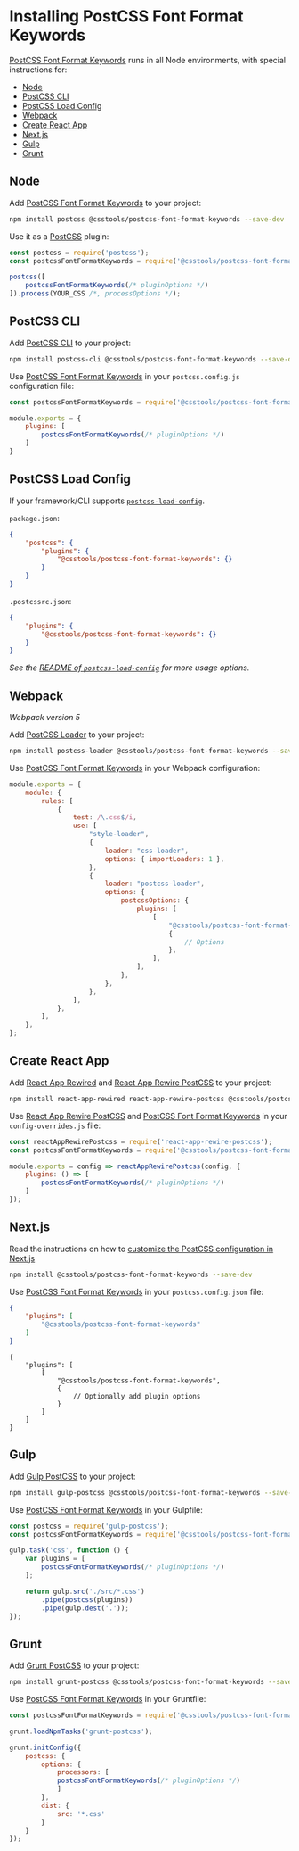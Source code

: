 # Installing PostCSS Font Format Keywords

[PostCSS Font Format Keywords] runs in all Node environments, with special instructions for:

- [Node](#node)
- [PostCSS CLI](#postcss-cli)
- [PostCSS Load Config](#postcss-load-config)
- [Webpack](#webpack)
- [Create React App](#create-react-app)
- [Next.js](#nextjs)
- [Gulp](#gulp)
- [Grunt](#grunt)

## Node

Add [PostCSS Font Format Keywords] to your project:

```bash
npm install postcss @csstools/postcss-font-format-keywords --save-dev
```

Use it as a [PostCSS] plugin:

```js
const postcss = require('postcss');
const postcssFontFormatKeywords = require('@csstools/postcss-font-format-keywords');

postcss([
	postcssFontFormatKeywords(/* pluginOptions */)
]).process(YOUR_CSS /*, processOptions */);
```

## PostCSS CLI

Add [PostCSS CLI] to your project:

```bash
npm install postcss-cli @csstools/postcss-font-format-keywords --save-dev
```

Use [PostCSS Font Format Keywords] in your `postcss.config.js` configuration file:

```js
const postcssFontFormatKeywords = require('@csstools/postcss-font-format-keywords');

module.exports = {
	plugins: [
		postcssFontFormatKeywords(/* pluginOptions */)
	]
}
```

## PostCSS Load Config

If your framework/CLI supports [`postcss-load-config`](https://github.com/postcss/postcss-load-config).

`package.json`:

```json
{
	"postcss": {
		"plugins": {
			"@csstools/postcss-font-format-keywords": {}
		}
	}
}
```

`.postcssrc.json`:

```json
{
	"plugins": {
		"@csstools/postcss-font-format-keywords": {}
	}
}
```

_See the [README of `postcss-load-config`](https://github.com/postcss/postcss-load-config#usage) for more usage options._

## Webpack

_Webpack version 5_

Add [PostCSS Loader] to your project:

```bash
npm install postcss-loader @csstools/postcss-font-format-keywords --save-dev
```

Use [PostCSS Font Format Keywords] in your Webpack configuration:

```js
module.exports = {
	module: {
		rules: [
			{
				test: /\.css$/i,
				use: [
					"style-loader",
					{
						loader: "css-loader",
						options: { importLoaders: 1 },
					},
					{
						loader: "postcss-loader",
						options: {
							postcssOptions: {
								plugins: [
									[
										"@csstools/postcss-font-format-keywords",
										{
											// Options
										},
									],
								],
							},
						},
					},
				],
			},
		],
	},
};
```

## Create React App

Add [React App Rewired] and [React App Rewire PostCSS] to your project:

```bash
npm install react-app-rewired react-app-rewire-postcss @csstools/postcss-font-format-keywords --save-dev
```

Use [React App Rewire PostCSS] and [PostCSS Font Format Keywords] in your
`config-overrides.js` file:

```js
const reactAppRewirePostcss = require('react-app-rewire-postcss');
const postcssFontFormatKeywords = require('@csstools/postcss-font-format-keywords');

module.exports = config => reactAppRewirePostcss(config, {
	plugins: () => [
		postcssFontFormatKeywords(/* pluginOptions */)
	]
});
```

## Next.js

Read the instructions on how to [customize the PostCSS configuration in Next.js](https://nextjs.org/docs/advanced-features/customizing-postcss-config)

```bash
npm install @csstools/postcss-font-format-keywords --save-dev
```

Use [PostCSS Font Format Keywords] in your `postcss.config.json` file:

```json
{
	"plugins": [
		"@csstools/postcss-font-format-keywords"
	]
}
```

```json5
{
	"plugins": [
		[
			"@csstools/postcss-font-format-keywords",
			{
				// Optionally add plugin options
			}
		]
	]
}
```

## Gulp

Add [Gulp PostCSS] to your project:

```bash
npm install gulp-postcss @csstools/postcss-font-format-keywords --save-dev
```

Use [PostCSS Font Format Keywords] in your Gulpfile:

```js
const postcss = require('gulp-postcss');
const postcssFontFormatKeywords = require('@csstools/postcss-font-format-keywords');

gulp.task('css', function () {
	var plugins = [
		postcssFontFormatKeywords(/* pluginOptions */)
	];

	return gulp.src('./src/*.css')
		.pipe(postcss(plugins))
		.pipe(gulp.dest('.'));
});
```

## Grunt

Add [Grunt PostCSS] to your project:

```bash
npm install grunt-postcss @csstools/postcss-font-format-keywords --save-dev
```

Use [PostCSS Font Format Keywords] in your Gruntfile:

```js
const postcssFontFormatKeywords = require('@csstools/postcss-font-format-keywords');

grunt.loadNpmTasks('grunt-postcss');

grunt.initConfig({
	postcss: {
		options: {
			processors: [
			postcssFontFormatKeywords(/* pluginOptions */)
			]
		},
		dist: {
			src: '*.css'
		}
	}
});
```

[Gulp PostCSS]: https://github.com/postcss/gulp-postcss
[Grunt PostCSS]: https://github.com/nDmitry/grunt-postcss
[PostCSS]: https://github.com/postcss/postcss
[PostCSS CLI]: https://github.com/postcss/postcss-cli
[PostCSS Loader]: https://github.com/postcss/postcss-loader
[PostCSS Font Format Keywords]: https://github.com/csstools/postcss-plugins/tree/main/plugins/postcss-font-format-keywords
[React App Rewire PostCSS]: https://github.com/csstools/react-app-rewire-postcss
[React App Rewired]: https://github.com/timarney/react-app-rewired
[Next.js]: https://nextjs.org
